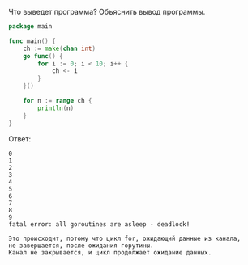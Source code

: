 Что выведет программа? Объяснить вывод программы.

```go
package main

func main() {
	ch := make(chan int)
	go func() {
		for i := 0; i < 10; i++ {
			ch <- i
		}
	}()

	for n := range ch {
		println(n)
	}
}
```

Ответ:
```
0
1
2
3
4
5
6
7
8
9
fatal error: all goroutines are asleep - deadlock!

Это происходит, потому что цикл for, ожидающий данные из канала, 
не завершается, после ожидания горутины.
Канал не закрывается, и цикл продолжает ожидание данных.
```
